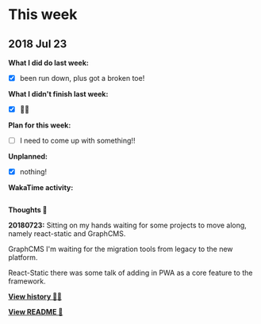 # This week

## 2018 Jul 23

**What I did do last week:**

- [x] been run down, plus got a broken toe!

**What I didn't finish last week:**

- [x] 🤷‍♀️

**Plan for this week:**

- [ ] I need to come up with something!!

**Unplanned:**

- [x] nothing!

**WakaTime activity:**

```sh

```

**Thoughts 💭**

**20180723:** Sitting on my hands waiting for some projects to move
along, namely react-static and GraphCMS.

GraphCMS I'm waiting for the migration tools from legacy to the new
platform.

React-Static there was some talk of adding in PWA as a core feature to
the framework.

**[View history 👵👴](history.md#history)**

**[View README 👀](README.md#personal-goals)**

<!-- links -->
